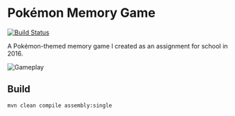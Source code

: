 # Pokémon Memory Game

[![Build Status](https://travis-ci.org/csirmazbendeguz/pokemon-memory-game.svg?branch=master)](https://travis-ci.org/csirmazbendeguz/pokemon-memory-game)

A Pokémon-themed memory game I created as an assignment for school in 2016.

![Gameplay](https://user-images.githubusercontent.com/19559023/66273128-74cc3800-e871-11e9-9785-211f957d0328.png)

## Build

```
mvn clean compile assembly:single
```
